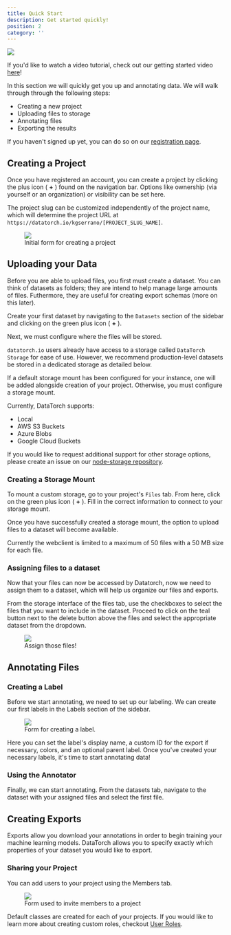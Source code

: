 ```yaml
---
title: Quick Start
description: Get started quickly!
position: 2
category: ''
---
```


<img src="/rocket.png" />

<alert>If you'd like to watch a video tutorial, check out our getting started video [here](https://www.youtube.com/watch?v=kM4O1HoyPDc)!</alert>

In this section we will quickly get you up and annotating data. We will walk through through the following steps:

- Creating a new project
- Uploading files to storage
- Annotating files
- Exporting the results

If you haven't signed up yet, you can do so on our [registration page](https://datatorch.io/auth?tab=register).

## Creating a Project

Once you have registered an account, you can create a project by clicking the
plus icon ( **+** ) found on the navigation bar. Options like ownership (via yourself or an organization) or visibility can be set here.

<alert>The project slug can be customized independently of the project name, which will determine the project URL at `https://datatorch.io/kgserrano/[PROJECT_SLUG_NAME]`.</alert>

<figure>
  <img src="/figures/getting-started/create-project.png" max-width="450px">
  <figcaption>Initial form for creating a project</figcaption>
</figure>

## Uploading your Data

Before you are able to upload files, you first must create a dataset. You can
think of datasets as folders; they are intend to help manage large amounts of files.
Futhermore, they are useful for creating export schemas (more on this
later).

Create your first dataset by navigating to the `Datasets` section of the sidebar and clicking on the green plus icon ( **+** ).

Next, we must configure where the files will be stored.

<alert>

`datatorch.io` users already have access to a storage called `DataTorch Storage` for ease of use. However, we recommend production-level
datasets be stored in a dedicated storage as detailed below.

</alert>

If a default storage mount has been configured for your instance,
one will be added alongside creation
of your project. Otherwise, you must configure a storage mount.

Currently, DataTorch supports:

- Local
- AWS S3 Buckets
- Azure Blobs
- Google Cloud Buckets

<alert type="warning">

If you would like to request additional support for other storage options,
please create an issue on our
[node-storage repository](https://github.com/datatorch/node-storage).

</alert>

### Creating a Storage Mount

To mount a custom storage, go to your project's `Files` tab. From
here, click on the green plus icon ( **+** ). Fill in the correct
information to connect to your storage mount.

Once you have successfully created a storage mount, the option to upload files
to a dataset will become available.

<alert type="warning">

Currently the webclient is limited to a
maximum of 50 files with a 50 MB size for each file.

</alert>

### Assigning files to a dataset

Now that your files can now be accessed by Datatorch, now we need to
assign them to a dataset, which will help us organize our files
and exports.

From the storage interface of the files tab, use the checkboxes to select
the files that you want to include in the dataset. Proceed to click on the
teal button next to the delete button above the files and select the appropriate
dataset from the dropdown.

<figure>
  <img src="/figures/getting-started/dataset-assign.png" max-width="450px">
  <figcaption>Assign those files!</figcaption>
</figure>

## Annotating Files

### Creating a Label

Before we start annotating, we need to set up our labeling. We can
create our first labels in the Labels section of the sidebar.

<figure>
  <img src="/figures/getting-started/test-label.png" max-width="450px">
  <figcaption>Form for creating a label.</figcaption>
</figure>

Here you can set the label's display name, a custom ID for the export if necessary,
colors, and an optional parent label. Once you've created your necessary labels, it's
time to start annotating data!

### Using the Annotator

Finally, we can start annotating. From the datasets tab, navigate to the dataset with
your assigned files and select the first file.

## Creating Exports

Exports allow you download your annotations in order to begin training your
machine learning models. DataTorch allows you to specify exactly which
properties of your dataset you would like to export.

### Sharing your Project

You can add users to your project using the Members tab.

<figure>
  <img src="/figures/getting-started/invite-members.png" max-width="320px">
  <figcaption>Form used to invite members to a project</figcaption>
</figure>

Default classes are created for each of your projects. If you would like to
learn more about creating custom roles, checkout [User
Roles](/projects.html#user-roles).
